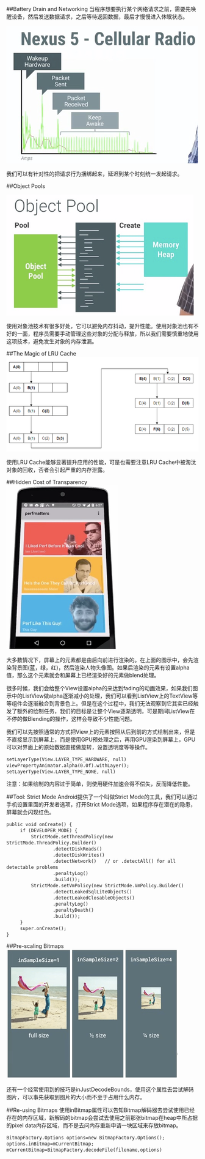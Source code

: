 ##Battery Drain and Networking
当程序想要执行某个网络请求之前，需要先唤醒设备，然后发送数据请求，之后等待返回数据，最后才慢慢进入休眠状态。

![](img/network_battery.png)

我们可以有针对性的把请求行为捆绑起来，延迟到某个时刻统一发起请求。

##Object Pools

![](img/object_pool.png)

使用对象池技术有很多好处，它可以避免内存抖动，提升性能。使用对象池也有不好的一面，程序员需要手动管理这些对象的分配与释放，所以我们需要慎重地使用这项技术，避免发生对象的内存泄漏。

##The Magic of LRU Cache
![](img/LRU.png)

使用LRU Cache能够显著提升应用的性能，可是也需要注意LRU Cache中被淘汰对象的回收，否者会引起严重的内存泄露。

##Hidden Cost of Transparency
![](img/transparency.png)

大多数情况下，屏幕上的元素都是由后向前进行渲染的。在上面的图示中，会先渲染背景图(蓝，绿，红)，然后渲染人物头像图。如果后渲染的元素有设置alpha值，那么这个元素就会和屏幕上已经渲染好的元素做blend处理。

很多时候，我们会给整个View设置alpha的来达到fading的动画效果，如果我们图示中的ListView做alpha逐渐减小的处理，我们可以看到ListView上的TextView等等组件会逐渐融合到背景色上。但是在这个过程中，我们无法观察到它其实已经触发了额外的绘制任务，我们的目标是让整个View逐渐透明，可是期间ListView在不停的做Blending的操作，这样会导致不少性能问题。

我们可以先按照通常的方式把View上的元素按照从后到前的方式绘制出来，但是不直接显示到屏幕上，而是使用GPU预处理之后，再用GPU渲染到屏幕上，GPU可以对界面上的原始数据直接做旋转，设置透明度等等操作。

```
setLayerType(View.LAYER_TYPE_HARDWARE, null)
viewPropertyAnimator.alpha(0.0f).withLayer();
setLayerType(View.LAYER_TYPE_NONE, null)
```

注意：如果绘制的内容过于简单，则使用硬件加速会得不偿失，反而降低性能。

##Tool: Strict Mode
Android提供了一个叫做Strict Mode的工具，我们可以通过手机设置里面的开发者选项，打开Strict Mode选项，如果程序存在潜在的隐患，屏幕就会闪现红色。

```
public void onCreate() {
     if (DEVELOPER_MODE) {
         StrictMode.setThreadPolicy(new StrictMode.ThreadPolicy.Builder()
                 .detectDiskReads()
                 .detectDiskWrites()
                 .detectNetwork()   // or .detectAll() for all detectable problems
                 .penaltyLog()
                 .build());
         StrictMode.setVmPolicy(new StrictMode.VmPolicy.Builder()
                 .detectLeakedSqlLiteObjects()
                 .detectLeakedClosableObjects()
                 .penaltyLog()
                 .penaltyDeath()
                 .build());
     }
     super.onCreate();
}
```

##Pre-scaling Bitmaps
![](img/insamplesize.png)

还有一个经常使用到的技巧是inJustDecodeBounds，使用这个属性去尝试解码图片，可以事先获取到图片的大小而不至于占用什么内存。

##Re-using Bitmaps
使用inBitmap属性可以告知Bitmap解码器去尝试使用已经存在的内存区域，新解码的bitmap会尝试去使用之前那张bitmap在heap中所占据的pixel data内存区域，而不是去问内存重新申请一块区域来存放bitmap。

```
BitmapFactory.Options options=new BitmapFactory.Options();
options.inBitmap=mCurrentBitmap;
mCurrentBitmap=BitmapFactory.decodeFile(filename,options)
```
